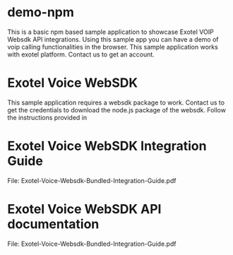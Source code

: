 # demo-npm
This is a basic npm based sample application to showcase Exotel VOIP Websdk API integrations. Using this sample app you can have a demo of voip calling functionalities in the browser. This sample application works with exotel platform. Contact us to get an account.

# Exotel Voice WebSDK
This sample application requires a websdk package to work. Contact us to get the credentials to download the node.js package of the websdk. Follow the instructions provided in 

# Exotel Voice WebSDK Integration Guide
File: Exotel-Voice-Websdk-Bundled-Integration-Guide.pdf

# Exotel Voice WebSDK API documentation
File: Exotel-Voice-Websdk-Bundled-Integration-Guide.pdf

